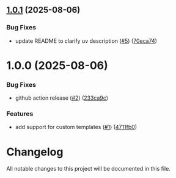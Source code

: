 ## [1.0.1](https://github.com/blencorp/create-fastapi-app/compare/v1.0.0...v1.0.1) (2025-08-06)


### Bug Fixes

* update README to clarify uv description ([#5](https://github.com/blencorp/create-fastapi-app/issues/5)) ([70eca74](https://github.com/blencorp/create-fastapi-app/commit/70eca74e87dad78b3cf6462044e89ff808b79047))

# 1.0.0 (2025-08-06)


### Bug Fixes

* github action release ([#2](https://github.com/blencorp/create-fastapi-app/issues/2)) ([233ca9c](https://github.com/blencorp/create-fastapi-app/commit/233ca9cb2290f07526f4493ecce92c60317d9601))


### Features

* add support for custom templates ([#1](https://github.com/blencorp/create-fastapi-app/issues/1)) ([4711fb0](https://github.com/blencorp/create-fastapi-app/commit/4711fb066c754ef42b3100d3a2bb6dee41a67308))

# Changelog

All notable changes to this project will be documented in this file.
